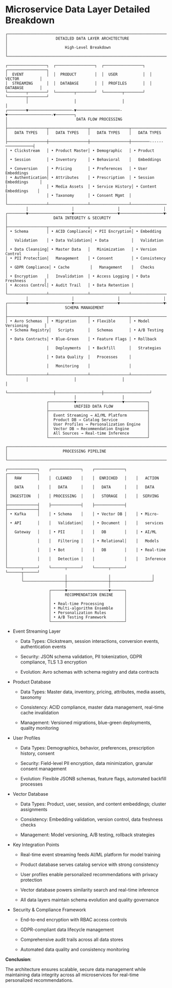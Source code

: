 # Microservice Data Layer Detailed Breakdown


```
┌─────────────────────────────────────────────────────────────────────────────┐
│                     DETAILED DATA LAYER ARCHITECTURE                        │
│                         High-Level Breakdown                                │
└─────────────────────────────────────────────────────────────────────────────┘

┌─────────────────┐  ┌─────────────────┐  ┌─────────────────┐  ┌─────────────────┐
│  EVENT          │  │  PRODUCT        │  │  USER           │  │  VECTOR         │
│  STREAMING      │  │  DATABASE       │  │  PROFILES       │  │  DATABASE       │
└────────┬────────┘  └────────┬────────┘  └────────┬────────┘  └────────┬────────┘
         │                    │                    │                    │
┌────────▼───────────────────-▼───────────────────-▼───────────────────-▼────────┐
│                              DATA FLOW PROCESSING                              │
├─────────────────┬─────────────────┬─────────────────┬──────────────────────────|
│   DATA TYPES    │   DATA TYPES    │   DATA TYPES    │   DATA TYPES             │
├─────────────────┼─────────────────┼─────────────────┼────────------────────────┤
│ • Clickstream   │ • Product Master│ • Demographic   │ • Product                │
│ • Session       │ • Inventory     │ • Behavioral    │   Embeddings             │
│ • Conversion    │ • Pricing       │ • Preferences   │ • User Embeddings        │
│ • Authentication│ • Attributes    │ • Prescription  │ • Session Embeddings     │
│                 │ • Media Assets  │ • Service History│ • Content Embeddings    │
│                 │ • Taxonomy      │ • Consent Mgmt  │                          │
└─────────────────┴─────────────────┴─────────────────┴──────────────────────────┘
         │                   │                   │                   │
┌────────▼───────────────────▼───────────────────▼───────────────────▼───────────┐
│                    DATA INTEGRITY & SECURITY                                   │
├─────────────────┬─────────────────┬─────────────────┬──────────────────────────┤
│ • Schema        │ • ACID Compliance│ • PII Encryption│ • Embedding             │
│   Validation    │ • Data Validation│ • Data          │   Validation            │
│ • Data Cleansing│ • Master Data   │   Minimization   │ • Version Control       │
│ • PII Protection│   Management    │ • Consent        │ • Consistency           │
│ • GDPR Compliance│ • Cache         │   Management    │   Checks                │
│ • Encryption    │   Invalidation  │ • Access Logging │ • Data Freshness        │
│ • Access Control│ • Audit Trail   │ • Data Retention │                         │
└─────────────────┴─────────────────┴─────────────────┴──────────────────────────┘
         │                   │                   │                   │
┌────────▼───────────────────▼───────────────────▼───────────────────▼───────────┐
│                         SCHEMA MANAGEMENT                                      │
├─────────────────┬─────────────────┬─────────────────┬──────────────────────────┤
│ • Avro Schemas  │ • Migration     │ • Flexible      │ • Model Versioning       │
│ • Schema Registry│   Scripts      │   Schemas       │ • A/B Testing            │
│ • Data Contracts│ • Blue-Green    │ • Feature Flags │ • Rollback               │
│                 │   Deployments   │ • Backfill      │   Strategies             │
│                 │ • Data Quality  │   Processes     │                          │
│                 │   Monitoring    │                 │                          │
└─────────────────┴─────────────────┴─────────────────┴──────────────────────────┘
         │                    │                    │                    │
         └────────────────────┼────────────────────┼────────────────────┘
                              │                    │
                  ┌───────────▼────────────────────▼──────────┐
                  │           UNIFIED DATA FLOW               │
                  ├───────────────────────────────────────────┤
                  │  Event Streaming → AI/ML Platform         │
                  │  Product DB → Catalog Service             │
                  │  User Profiles → Personalization Engine   │
                  │  Vector DB → Recommendation Engine        │
                  │  All Sources → Real-time Inference        │
                  └───────────────────────────────────────────┘

┌─────────────────────────────────────────────────────────────────────────────┐
│                        PROCESSING PIPELINE                                  │
└─────────────────────────────────────────────────────────────────────────────┘

┌─────────────┐    ┌─────────────┐    ┌─────────────┐    ┌─────────────┐
│   RAW       │    │  CLEANED    │    │  ENRICHED   │    │   ACTION    │
│   DATA      │    │   DATA      │    │   DATA      │    │   DATA      │
│ INGESTION   │    │ PROCESSING  │    │   STORAGE   │    │  SERVING    │
├─────────────┤    ├─────────────┤    ├─────────────┤    ├─────────────┤
│ • Kafka     │    │ • Schema    │    │ • Vector DB │    │ • Micro-    │
│ • API       │    │   Validation│    │ • Document  │    │   services  │
│   Gateway   │    │ • PII       │    │   DB        │    │ • AI/ML     │
│             │    │   Filtering │    │ • Relational│    │   Models    │
│             │    │ • Bot       │    │   DB        │    │ • Real-time │
│             │    │   Detection │    │             │    │   Inference │
└──────┬──────┘    └──────┬──────┘    └──────┬──────┘    └──────┬──────┘
       │                  │                  │                  │
       └──────────────────┼──────────────────┼──────────────────┘
                          │                  │
                   ┌──────▼──────────────────▼──────┐
                   │      RECOMMENDATION ENGINE     │
                   │                                │
                   │ • Real-time Processing         │
                   │ • Multi-algorithm Ensemble     │
                   │ • Personalization Rules        │
                   │ • A/B Testing Framework        │
                   └────────────────────────────────┘

```
- Event Streaming Layer

  - Data Types: Clickstream, session interactions, conversion events, authentication events

  - Security: JSON schema validation, PII tokenization, GDPR compliance, TLS 1.3 encryption

  - Evolution: Avro schemas with schema registry and data contracts

- Product Database

  - Data Types: Master data, inventory, pricing, attributes, media assets, taxonomy

  - Consistency: ACID compliance, master data management, real-time cache invalidation

  - Management: Versioned migrations, blue-green deployments, quality monitoring

- User Profiles

  - Data Types: Demographics, behavior, preferences, prescription history, consent

  - Security: Field-level PII encryption, data minimization, granular consent management

  - Evolution: Flexible JSONB schemas, feature flags, automated backfill processes

- Vector Database

  - Data Types: Product, user, session, and content embeddings; cluster assignments

  - Consistency: Embedding validation, version control, data freshness checks

  - Management: Model versioning, A/B testing, rollback strategies

- Key Integration Points

  - Real-time event streaming feeds AI/ML platform for model training

  - Product database serves catalog service with strong consistency

  - User profiles enable personalized recommendations with privacy protection

  - Vector database powers similarity search and real-time inference

  - All data layers maintain schema evolution and quality governance

- Security & Compliance Framework

  - End-to-end encryption with RBAC access controls

  - GDPR-compliant data lifecycle management

  - Comprehensive audit trails across all data stores

  - Automated data quality and consistency monitoring

**Conclusion**:

The architecture ensures scalable, secure data management while maintaining data integrity across all microservices for real-time personalized recommendations.
